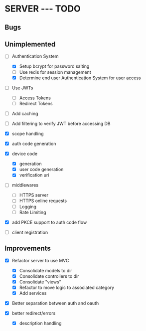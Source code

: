 # SERVER --- TODO

## Bugs

## Unimplemented

- [ ] Authentication System
    - [x] Setup bcrypt for password salting
    - [ ] Use redis for session management
    - [x] Determine end user Authentication System for user access

- [ ] Use JWTs
  - [ ] Access Tokens
  - [ ] Redirect Tokens

- [ ] Add caching

- [ ] Add filtering to verify JWT before accessing DB

- [x] scope handling

- [x] auth code generation

- [x] device code
  - [x] generation
  - [x] user code generation
  - [x] verification uri

- [ ] middlewares
  - [ ] HTTPS server
  - [ ] HTTPS online requests
  - [ ] Logging
  - [ ] Rate Limiting

- [x] add PKCE support to auth code flow

- [ ] client registration



## Improvements

- [x] Refactor server to use MVC
  - [x] Consolidate models to dir
  - [x] Consolidate controllers to dir
  - [x] Consolidate "views"
  - [x] Refactor to move logic to associated category
  - [x] Add services

- [x] Better separation between auth and oauth

- [x] better redirect/errors
  - [x] description handling

